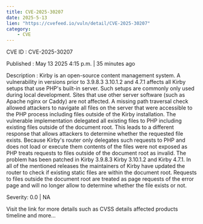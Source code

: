 ```yaml
---
title: CVE-2025-30207
date: 2025-5-13
lien: "https://cvefeed.io/vuln/detail/CVE-2025-30207"
category:
    - CVE
---
```


CVE ID : CVE-2025-30207

Published :  May 13
2025
4:15 p.m. | 35 minutes ago

Description : Kirby is an open-source content management system. A vulnerability in versions prior to 3.9.8.3
3.10.1.2
and 4.7.1 affects all Kirby setups that use PHP's built-in server. Such setups are commonly only used during local development. Sites that use other server software (such as Apache
nginx or Caddy) are not affected. A missing path traversal check allowed attackers to navigate all files on the server that were accessible to the PHP process
including files outside of the Kirby installation. The vulnerable implementation delegated all existing files to PHP
including existing files outside of the document root. This leads to a different response that allows attackers to determine whether the requested file exists. Because Kirby's router only delegates such requests to PHP and does not load or execute them
contents of the files were not exposed as PHP treats requests to files outside of the document root as invalid. The problem has been patched in Kirby 3.9.8.3
Kirby 3.10.1.2
and Kirby 4.7.1. In all of the mentioned releases
the maintainers of Kirby have updated the router to check if existing static files are within the document root. Requests to files outside the document root are treated as page requests of the error page and will no longer allow to determine whether the file exists or not.

Severity: 0.0 | NA

Visit the link for more details
such as CVSS details
affected products
timeline
and more...
